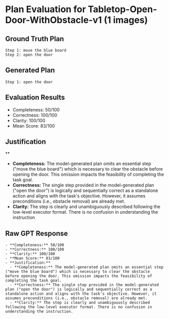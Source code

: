 # Plan Evaluation for Tabletop-Open-Door-WithObstacle-v1 (1 images)

## Ground Truth Plan
```
Step 1: move the blue board
Step 2: open the door
```

## Generated Plan
```
Step 1: open the door
```

## Evaluation Results
- Completeness: 50/100
- Correctness: 100/100
- Clarity: 100/100
- Mean Score: 83/100

## Justification
**  
  - **Completeness:** The model-generated plan omits an essential step ("move the blue board") which is necessary to clear the obstacle before opening the door. This omission impacts the feasibility of completing the task goal.  
  - **Correctness:** The single step provided in the model-generated plan ("open the door") is logically and sequentially correct as a standalone action and aligns with the task's objective. However, it assumes preconditions (i.e., obstacle removal) are already met.  
  - **Clarity:** The step is clearly and unambiguously described following the low-level executor format. There is no confusion in understanding the instruction

## Raw GPT Response
```
- **Completeness:** 50/100  
- **Correctness:** 100/100  
- **Clarity:** 100/100  
- **Mean Score:** 83/100  
- **Justification:**  
  - **Completeness:** The model-generated plan omits an essential step ("move the blue board") which is necessary to clear the obstacle before opening the door. This omission impacts the feasibility of completing the task goal.  
  - **Correctness:** The single step provided in the model-generated plan ("open the door") is logically and sequentially correct as a standalone action and aligns with the task's objective. However, it assumes preconditions (i.e., obstacle removal) are already met.  
  - **Clarity:** The step is clearly and unambiguously described following the low-level executor format. There is no confusion in understanding the instruction.
```
